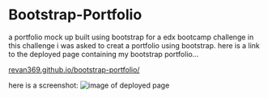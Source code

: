 # Bootstrap-Portfolio
a portfolio mock up built using bootstrap for a edx bootcamp challenge
in this challenge i was asked to creat a portfolio using bootstrap. 
here is a link to the deployed page containing my bootstrap portfolio...


[revan369.github.io/bootstrap-portfolio/](revan369.github.io/bootstrap-portfolio/)


here is a screenshot:
![image of deployed page](../Bootstrap-Portfolio/assets/images/Screenshot%202023-11-07%20at%2023.56.09.png)